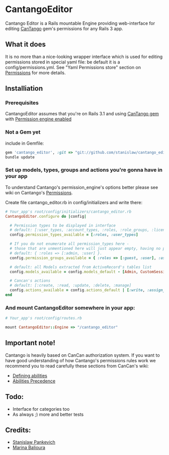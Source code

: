 # CantangoEditor

Cantango Editor is a Rails mountable Engine providing web-interface for editing [CanTango](https://github.com/kristianmandrup/cantango) gem's permissions for any Rails 3 app.

## What it does

It is no more than a nice-looking wrapper interface which is used for editing permissions stored in special yaml file: be default it is a config/permissions.yml. See "Yaml Permissions store" section on [Permissions](https://github.com/kristianmandrup/cantango/wiki/Permissions) for more details. 

## Installiation

### Prerequisites

CantangoEditor assumes that you're on Rails 3.1 and using [CanTango gem](https://github.com/kristianmandrup/cantango) with [Permission engine enabled](https://github.com/kristianmandrup/cantango/wiki/Permission-engine) 

### Not a Gem yet

include in Gemfile:

```ruby
gem 'cantango_editor', :git => "git://github.com/stanislaw/cantango_editor.git"
bundle update
```

### Set up models, types, groups and actions you're gonna have in your app

To understand Cantango's permission_engine's options better please see wiki on Cantango's [Permissions](https://github.com/kristianmandrup/cantango/wiki/Permissions).

Create file cantango_editor.rb in config/initializers and write there: 

```ruby
# Your_app's root/config/initializers/cantango_editor.rb
CantangoEditor.configure do |config|

  # Permission types to be displayed in interface
  # default: [:user_types, :account_types, :roles, :role_groups, :licenses, :users]
  config.permission_types_available = [:roles, :user_types] 

  # If you do not enumerate all permission_types here - 
  # those that are unmentioned here will just appear empty, having no permission_groups.
  # default: { :roles => [:admin, :user] }. 
  config.permission_groups_available = { :roles => [:guest, :user], :user_types => [:admin] }

  # default: all Models extracted from ActiveRecord's tables list
  config.models_available = config.models_default - [Admin, CustomSession]

  # Cancan's actions
  # default: [:create, :read, :update, :delete, :manage]
  config.actions_available = config.actions_default | [:write, :assign_roles]
end

```

### And mount CantangoEditor somewhere in your app: 

```ruby
# Your_app's root/config/routes.rb

mount CantangoEditor::Engine => "/cantango_editor"
```

## Important note!

Cantango is heavily based on CanCan authorization system.
If you want to have good understanding of how Cantango's permissions rules work we recommend you to read carefully these sections from CanCan's wiki:

- [Defining
  abilities](https://github.com/ryanb/cancan/wiki/Defining-Abilities)
- [Abilities
  Precedence](https://github.com/ryanb/cancan/wiki/Ability-Precedence)

## Todo:

- Interface for categories too
- As always ;) more and better tests

## Credits:

- [Stanislaw Pankevich](https://github.com/stanislaw)
- [Marina Balioura](https://github.com/mettta)
